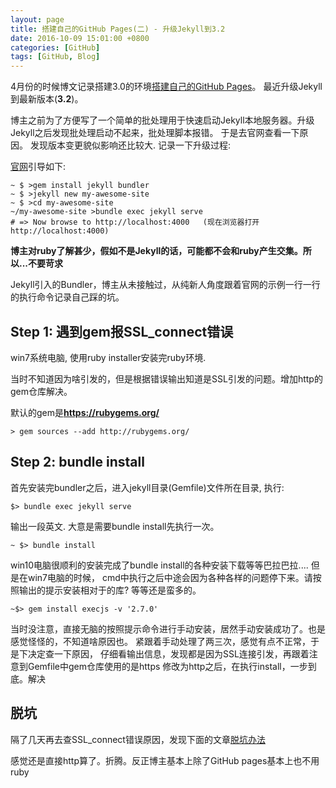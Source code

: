 ```yaml
---
layout: page
title: 搭建自己的GitHub Pages(二) - 升级Jekyll到3.2
date: 2016-10-09 15:01:00 +0800
categories: [GitHub]
tags: [GitHub, Blog]
---
```


4月份的时候博文记录搭建3.0的环境[搭建自己的GitHub Pages]({{site.baseurl}}github/2016/04/13/Build_GitHub_Pages.html)。
最近升级Jekyll到最新版本(**3.2**)。

博主之前为了方便写了一个简单的批处理用于快速启动Jekyll本地服务器。升级Jekyll之后发现批处理启动不起来，批处理脚本报错。
于是去官网查看一下原因。 发现版本变更貌似影响还比较大. 记录一下升级过程:


[官网](http://jekyllrb.com/)引导如下:

```shell
~ $ >gem install jekyll bundler
~ $ >jekyll new my-awesome-site
~ $ >cd my-awesome-site
~/my-awesome-site >bundle exec jekyll serve
# => Now browse to http://localhost:4000   (现在浏览器打开http://localhost:4000)
```

**博主对ruby了解甚少，假如不是Jekyll的话，可能都不会和ruby产生交集。所以...不要苛求**

Jekyll引入的Bundler，博主从未接触过，从纯新人角度跟着官网的示例一行一行的执行命令记录自己踩的坑。

## Step 1: 遇到gem报SSL_connect错误

win7系统电脑, 使用ruby installer安装完ruby环境.

当时不知道因为啥引发的，但是根据错误输出知道是SSL引发的问题。增加http的gem仓库解决。

默认的gem是**https://rubygems.org/**

```shell
> gem sources --add http://rubygems.org/
```

## Step 2: bundle install

首先安装完bundler之后，进入jekyll目录(Gemfile)文件所在目录, 执行:

```shell
$> bundle exec jekyll serve
```

输出一段英文. 大意是需要bundle install先执行一次。

```shell
~ $> bundle install
```

win10电脑很顺利的安装完成了bundle install的各种安装下载等等巴拉巴拉....
但是在win7电脑的时候，
cmd中执行之后中途会因为各种各样的问题停下来。请按照输出的提示安装相对于的库? 等等还是蛮多的。

```shell
~$> gem install execjs -v '2.7.0'
```

当时没注意，直接无脑的按照提示命令进行手动安装，居然手动安装成功了。也是感觉怪怪的，不知道啥原因也。
紧跟着手动处理了两三次，感觉有点不正常，于是下决定查一下原因，
仔细看输出信息，发现都是因为SSL连接引发，再跟着注意到Gemfile中gem仓库使用的是https
修改为http之后，在执行install，一步到底。解决

## 脱坑

隔了几天再去查SSL_connect错误原因，发现下面的文章[脱坑办法](https://github.com/ruby-china/rubygems-mirror/wiki)

感觉还是直接http算了。折腾。反正博主基本上除了GitHub pages基本上也不用ruby




